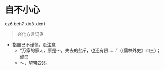# 自不小心
cz6 beh7 xio3 xien1
> 兴化方言词典
- 指自己不谨慎，没注意
  - “万家的家人，原是～，失去的盐斤，也还有限……”（《儒林外史》四三）；谚曰
  - ～，挈带四邻。
